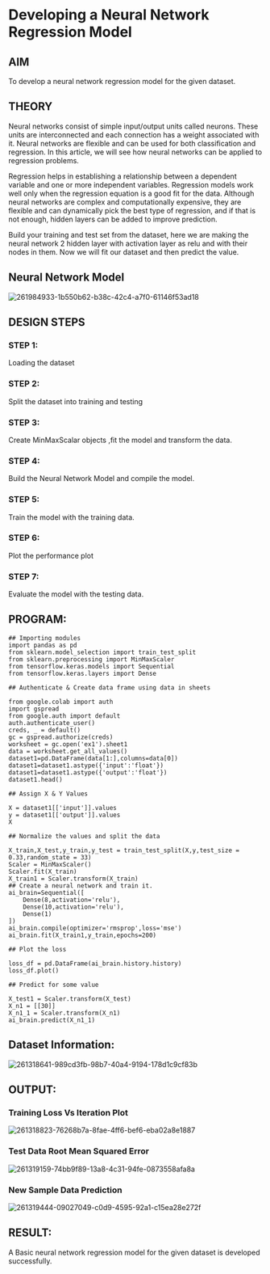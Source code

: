 # Developing a Neural Network Regression Model

## AIM

To develop a neural network regression model for the given dataset.

## THEORY

Neural networks consist of simple input/output units called neurons. These units are interconnected and each connection has a weight associated with it. Neural networks are flexible and can be used for both classification and regression. In this article, we will see how neural networks can be applied to regression problems.

Regression helps in establishing a relationship between a dependent variable and one or more independent variables. Regression models work well only when the regression equation is a good fit for the data. Although neural networks are complex and computationally expensive, they are flexible and can dynamically pick the best type of regression, and if that is not enough, hidden layers can be added to improve prediction.

Build your training and test set from the dataset, here we are making the neural network 2 hidden layer with activation layer as relu and with their nodes in them. Now we will fit our dataset and then predict the value.

## Neural Network Model
![261984933-1b550b62-b38c-42c4-a7f0-61146f53ad18](https://github.com/AavulaTharun/basic-nn-model/assets/93427201/c785b652-6e75-45bb-9d5b-b360e5a6b4b2)

## DESIGN STEPS

### STEP 1:

Loading the dataset

### STEP 2:

Split the dataset into training and testing

### STEP 3:

Create MinMaxScalar objects ,fit the model and transform the data.

### STEP 4:

Build the Neural Network Model and compile the model.

### STEP 5:

Train the model with the training data.

### STEP 6:

Plot the performance plot

### STEP 7:

Evaluate the model with the testing data.

## PROGRAM:
~~~
## Importing modules
import pandas as pd
from sklearn.model_selection import train_test_split
from sklearn.preprocessing import MinMaxScaler
from tensorflow.keras.models import Sequential
from tensorflow.keras.layers import Dense

## Authenticate & Create data frame using data in sheets

from google.colab import auth
import gspread
from google.auth import default
auth.authenticate_user()
creds, _ = default()
gc = gspread.authorize(creds)
worksheet = gc.open('ex1').sheet1
data = worksheet.get_all_values()
dataset1=pd.DataFrame(data[1:],columns=data[0])
dataset1=dataset1.astype({'input':'float'})
dataset1=dataset1.astype({'output':'float'})
dataset1.head()

## Assign X & Y Values

X = dataset1[['input']].values
y = dataset1[['output']].values
X

## Normalize the values and split the data

X_train,X_test,y_train,y_test = train_test_split(X,y,test_size = 0.33,random_state = 33)
Scaler = MinMaxScaler()
Scaler.fit(X_train)
X_train1 = Scaler.transform(X_train)
## Create a neural network and train it.
ai_brain=Sequential([
    Dense(8,activation='relu'),
    Dense(10,activation='relu'),
    Dense(1)
])
ai_brain.compile(optimizer='rmsprop',loss='mse')
ai_brain.fit(X_train1,y_train,epochs=200)

## Plot the loss

loss_df = pd.DataFrame(ai_brain.history.history)
loss_df.plot()

## Predict for some value

X_test1 = Scaler.transform(X_test)
X_n1 = [[30]]
X_n1_1 = Scaler.transform(X_n1)
ai_brain.predict(X_n1_1)
~~~
## Dataset Information:
![261318641-989cd3fb-98b7-40a4-9194-178d1c9cf83b](https://github.com/AavulaTharun/basic-nn-model/assets/93427201/ad8ae1b2-435a-4029-9525-22b8310df32a)

## OUTPUT:
### Training Loss Vs Iteration Plot
![261318823-76268b7a-8fae-4ff6-bef6-eba02a8e1887](https://github.com/AavulaTharun/basic-nn-model/assets/93427201/0774b9de-3ad8-4f4d-b28c-6fe9791a3e8b)

### Test Data Root Mean Squared Error
![261319159-74bb9f89-13a8-4c31-94fe-0873558afa8a](https://github.com/AavulaTharun/basic-nn-model/assets/93427201/185d6f2d-1d76-49f1-af78-647e993eb03e)

### New Sample Data Prediction
![261319444-09027049-c0d9-4595-92a1-c15ea28e272f](https://github.com/AavulaTharun/basic-nn-model/assets/93427201/2cac5847-544d-4443-991a-68e31744a77d)

## RESULT:
A Basic neural network regression model for the given dataset is developed successfully.
